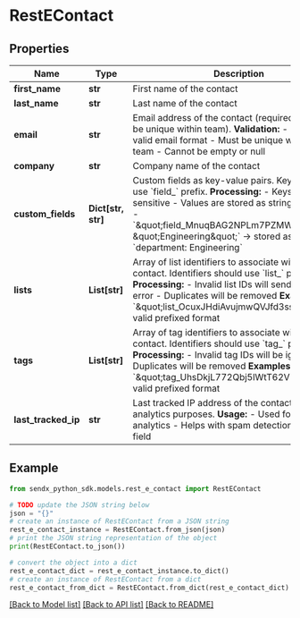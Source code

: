 # RestEContact


## Properties

Name | Type | Description | Notes
------------ | ------------- | ------------- | -------------
**first_name** | **str** | First name of the contact | [optional] 
**last_name** | **str** | Last name of the contact | [optional] 
**email** | **str** | Email address of the contact (required and must be unique within team).  **Validation:** - Must be a valid email format - Must be unique within the team - Cannot be empty or null  | 
**company** | **str** | Company name of the contact | [optional] 
**custom_fields** | **Dict[str, str]** | Custom fields as key-value pairs. Keys should use &#x60;field_&#x60; prefix.  **Processing:** - Keys are case-sensitive - Values are stored as strings  **Examples:** - &#x60;\&quot;field_MnuqBAG2NPLm7PZMWbjQxt\&quot;: \&quot;Engineering\&quot;&#x60; → stored as &#x60;department: Engineering&#x60;  | [optional] 
**lists** | **List[str]** | Array of list identifiers to associate with the contact.  Identifiers should use &#x60;list_&#x60; prefix.  **Processing:** - Invalid list IDs will send our 400 error - Duplicates will be removed  **Examples:** - &#x60;\&quot;list_OcuxJHdiAvujmwQVJfd3ss\&quot;&#x60; → valid prefixed format  | [optional] 
**tags** | **List[str]** | Array of tag identifiers to associate with the contact. Identifiers should use &#x60;tag_&#x60; prefix.  **Processing:** - Invalid tag IDs will be ignored - Duplicates will be removed  **Examples:** - &#x60;\&quot;tag_UhsDkjL772Qbj5lWtT62VK\&quot;&#x60; → valid prefixed format  | [optional] 
**last_tracked_ip** | **str** | Last tracked IP address of the contact for analytics purposes.  **Usage:** - Used for geographic analytics - Helps with spam detection - Optional field  | [optional] 

## Example

```python
from sendx_python_sdk.models.rest_e_contact import RestEContact

# TODO update the JSON string below
json = "{}"
# create an instance of RestEContact from a JSON string
rest_e_contact_instance = RestEContact.from_json(json)
# print the JSON string representation of the object
print(RestEContact.to_json())

# convert the object into a dict
rest_e_contact_dict = rest_e_contact_instance.to_dict()
# create an instance of RestEContact from a dict
rest_e_contact_from_dict = RestEContact.from_dict(rest_e_contact_dict)
```
[[Back to Model list]](../README.md#documentation-for-models) [[Back to API list]](../README.md#documentation-for-api-endpoints) [[Back to README]](../README.md)


